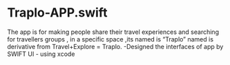 # Traplo-APP.swift
The app is for making people share their travel experiences and searching for travellers groups , in a specific space ,its named is “Traplo”
named is derivative from Travel+Explore = Traplo.
-Designed the interfaces of app by SWIFT UI - using xcode 

